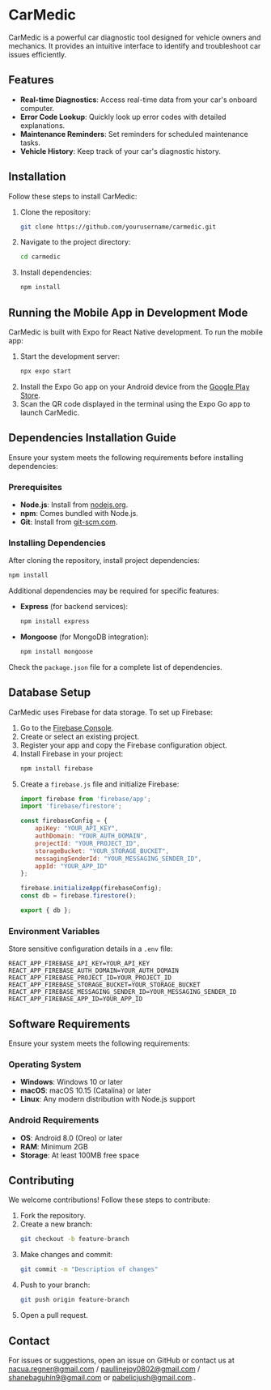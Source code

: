 # CarMedic

CarMedic is a powerful car diagnostic tool designed for vehicle owners and mechanics. It provides an intuitive interface to identify and troubleshoot car issues efficiently.

## Features

- **Real-time Diagnostics**: Access real-time data from your car's onboard computer.
- **Error Code Lookup**: Quickly look up error codes with detailed explanations.
- **Maintenance Reminders**: Set reminders for scheduled maintenance tasks.
- **Vehicle History**: Keep track of your car's diagnostic history.

## Installation

Follow these steps to install CarMedic:

1. Clone the repository:
    ```bash
    git clone https://github.com/yourusername/carmedic.git
    ```
2. Navigate to the project directory:
    ```bash
    cd carmedic
    ```
3. Install dependencies:
    ```bash
    npm install
    ```

## Running the Mobile App in Development Mode

CarMedic is built with Expo for React Native development. To run the mobile app:

1. Start the development server:
    ```bash
    npx expo start
    ```
2. Install the Expo Go app on your Android device from the [Google Play Store](https://play.google.com/store/apps/details?id=host.exp.exponent).
3. Scan the QR code displayed in the terminal using the Expo Go app to launch CarMedic.

## Dependencies Installation Guide

Ensure your system meets the following requirements before installing dependencies:

### Prerequisites

- **Node.js**: Install from [nodejs.org](https://nodejs.org/).
- **npm**: Comes bundled with Node.js.
- **Git**: Install from [git-scm.com](https://git-scm.com/).

### Installing Dependencies

After cloning the repository, install project dependencies:

```bash
npm install
```

Additional dependencies may be required for specific features:

- **Express** (for backend services):
    ```bash
    npm install express
    ```
- **Mongoose** (for MongoDB integration):
    ```bash
    npm install mongoose
    ```

Check the `package.json` file for a complete list of dependencies.

## Database Setup

CarMedic uses Firebase for data storage. To set up Firebase:

1. Go to the [Firebase Console](https://console.firebase.google.com/).
2. Create or select an existing project.
3. Register your app and copy the Firebase configuration object.
4. Install Firebase in your project:
    ```bash
    npm install firebase
    ```
5. Create a `firebase.js` file and initialize Firebase:
    ```javascript
    import firebase from 'firebase/app';
    import 'firebase/firestore';

    const firebaseConfig = {
        apiKey: "YOUR_API_KEY",
        authDomain: "YOUR_AUTH_DOMAIN",
        projectId: "YOUR_PROJECT_ID",
        storageBucket: "YOUR_STORAGE_BUCKET",
        messagingSenderId: "YOUR_MESSAGING_SENDER_ID",
        appId: "YOUR_APP_ID"
    };

    firebase.initializeApp(firebaseConfig);
    const db = firebase.firestore();

    export { db };
    ```

### Environment Variables

Store sensitive configuration details in a `.env` file:

```
REACT_APP_FIREBASE_API_KEY=YOUR_API_KEY
REACT_APP_FIREBASE_AUTH_DOMAIN=YOUR_AUTH_DOMAIN
REACT_APP_FIREBASE_PROJECT_ID=YOUR_PROJECT_ID
REACT_APP_FIREBASE_STORAGE_BUCKET=YOUR_STORAGE_BUCKET
REACT_APP_FIREBASE_MESSAGING_SENDER_ID=YOUR_MESSAGING_SENDER_ID
REACT_APP_FIREBASE_APP_ID=YOUR_APP_ID
```

## Software Requirements

Ensure your system meets the following requirements:

### Operating System

- **Windows**: Windows 10 or later
- **macOS**: macOS 10.15 (Catalina) or later
- **Linux**: Any modern distribution with Node.js support

### Android Requirements

- **OS**: Android 8.0 (Oreo) or later
- **RAM**: Minimum 2GB
- **Storage**: At least 100MB free space

## Contributing

We welcome contributions! Follow these steps to contribute:

1. Fork the repository.
2. Create a new branch:
    ```bash
    git checkout -b feature-branch
    ```
3. Make changes and commit:
    ```bash
    git commit -m "Description of changes"
    ```
4. Push to your branch:
    ```bash
    git push origin feature-branch
    ```
5. Open a pull request.


## Contact

For issues or suggestions, open an issue on GitHub or contact us at nacua.regner@gmail.com / paullinejoy0802@gmail.com / shanebaguhin9@gmail.com or pabelicjush@gmail.com..



